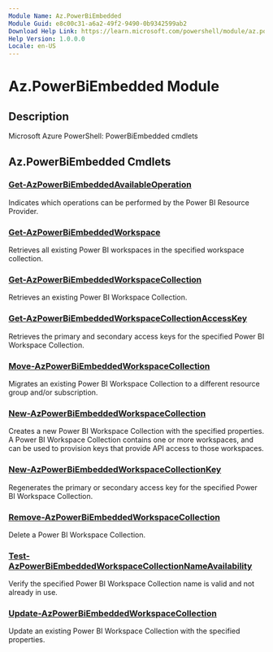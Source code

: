 ```yaml
---
Module Name: Az.PowerBiEmbedded
Module Guid: e8c00c31-a6a2-49f2-9490-0b9342599ab2
Download Help Link: https://learn.microsoft.com/powershell/module/az.powerbiembedded
Help Version: 1.0.0.0
Locale: en-US
---
```


# Az.PowerBiEmbedded Module
## Description
Microsoft Azure PowerShell: PowerBiEmbedded cmdlets

## Az.PowerBiEmbedded Cmdlets
### [Get-AzPowerBiEmbeddedAvailableOperation](Get-AzPowerBiEmbeddedAvailableOperation.md)
Indicates which operations can be performed by the Power BI Resource Provider.

### [Get-AzPowerBiEmbeddedWorkspace](Get-AzPowerBiEmbeddedWorkspace.md)
Retrieves all existing Power BI workspaces in the specified workspace collection.

### [Get-AzPowerBiEmbeddedWorkspaceCollection](Get-AzPowerBiEmbeddedWorkspaceCollection.md)
Retrieves an existing Power BI Workspace Collection.

### [Get-AzPowerBiEmbeddedWorkspaceCollectionAccessKey](Get-AzPowerBiEmbeddedWorkspaceCollectionAccessKey.md)
Retrieves the primary and secondary access keys for the specified Power BI Workspace Collection.

### [Move-AzPowerBiEmbeddedWorkspaceCollection](Move-AzPowerBiEmbeddedWorkspaceCollection.md)
Migrates an existing Power BI Workspace Collection to a different resource group and/or subscription.

### [New-AzPowerBiEmbeddedWorkspaceCollection](New-AzPowerBiEmbeddedWorkspaceCollection.md)
Creates a new Power BI Workspace Collection with the specified properties.
A Power BI Workspace Collection contains one or more workspaces, and can be used to provision keys that provide API access to those workspaces.

### [New-AzPowerBiEmbeddedWorkspaceCollectionKey](New-AzPowerBiEmbeddedWorkspaceCollectionKey.md)
Regenerates the primary or secondary access key for the specified Power BI Workspace Collection.

### [Remove-AzPowerBiEmbeddedWorkspaceCollection](Remove-AzPowerBiEmbeddedWorkspaceCollection.md)
Delete a Power BI Workspace Collection.

### [Test-AzPowerBiEmbeddedWorkspaceCollectionNameAvailability](Test-AzPowerBiEmbeddedWorkspaceCollectionNameAvailability.md)
Verify the specified Power BI Workspace Collection name is valid and not already in use.

### [Update-AzPowerBiEmbeddedWorkspaceCollection](Update-AzPowerBiEmbeddedWorkspaceCollection.md)
Update an existing Power BI Workspace Collection with the specified properties.

